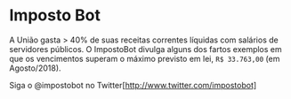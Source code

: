 # Imposto Bot

A União gasta > 40% de suas receitas correntes líquidas com salários de servidores públicos. O ImpostoBot divulga alguns dos fartos exemplos em que os vencimentos superam o máximo previsto em lei, `R$ 33.763,00` (em Agosto/2018).

Siga o @impostobot no Twitter[http://www.twitter.com/impostobot]